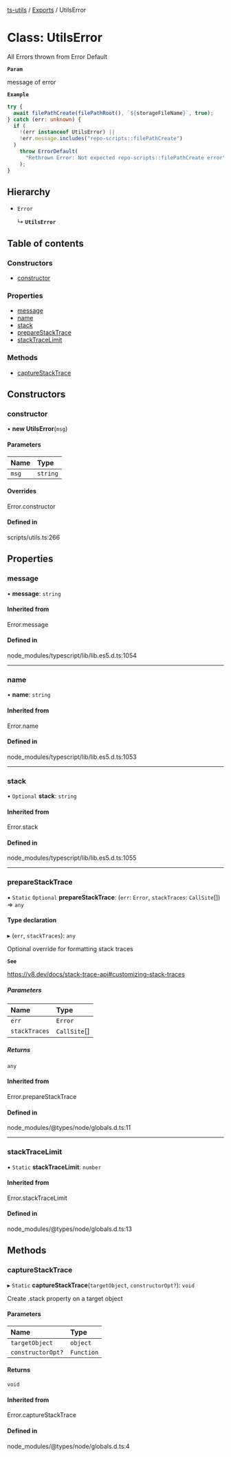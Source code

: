 [ts-utils](../README.md) / [Exports](../modules.md) / UtilsError

# Class: UtilsError

All Errors thrown from Error Default

**`Param`**

message of error

**`Example`**

```ts
try {
  await filePathCreate(filePathRoot(), `${storageFileName}`, true);
} catch (err: unknown) {
  if (
    !(err instanceof UtilsError) ||
    !err.message.includes("repo-scripts::filePathCreate")
  )
    throw ErrorDefault(
      "Rethrown Error: Not expected repo-scripts::filePathCreate error"
    );
}
```

## Hierarchy

- `Error`

  ↳ **`UtilsError`**

## Table of contents

### Constructors

- [constructor](UtilsError.md#constructor)

### Properties

- [message](UtilsError.md#message)
- [name](UtilsError.md#name)
- [stack](UtilsError.md#stack)
- [prepareStackTrace](UtilsError.md#preparestacktrace)
- [stackTraceLimit](UtilsError.md#stacktracelimit)

### Methods

- [captureStackTrace](UtilsError.md#capturestacktrace)

## Constructors

### constructor

• **new UtilsError**(`msg`)

#### Parameters

| Name  | Type     |
| :---- | :------- |
| `msg` | `string` |

#### Overrides

Error.constructor

#### Defined in

scripts/utils.ts:266

## Properties

### message

• **message**: `string`

#### Inherited from

Error.message

#### Defined in

node_modules/typescript/lib/lib.es5.d.ts:1054

---

### name

• **name**: `string`

#### Inherited from

Error.name

#### Defined in

node_modules/typescript/lib/lib.es5.d.ts:1053

---

### stack

• `Optional` **stack**: `string`

#### Inherited from

Error.stack

#### Defined in

node_modules/typescript/lib/lib.es5.d.ts:1055

---

### prepareStackTrace

▪ `Static` `Optional` **prepareStackTrace**: (`err`: `Error`, `stackTraces`: `CallSite`[]) => `any`

#### Type declaration

▸ (`err`, `stackTraces`): `any`

Optional override for formatting stack traces

**`See`**

https://v8.dev/docs/stack-trace-api#customizing-stack-traces

##### Parameters

| Name          | Type         |
| :------------ | :----------- |
| `err`         | `Error`      |
| `stackTraces` | `CallSite`[] |

##### Returns

`any`

#### Inherited from

Error.prepareStackTrace

#### Defined in

node_modules/@types/node/globals.d.ts:11

---

### stackTraceLimit

▪ `Static` **stackTraceLimit**: `number`

#### Inherited from

Error.stackTraceLimit

#### Defined in

node_modules/@types/node/globals.d.ts:13

## Methods

### captureStackTrace

▸ `Static` **captureStackTrace**(`targetObject`, `constructorOpt?`): `void`

Create .stack property on a target object

#### Parameters

| Name              | Type       |
| :---------------- | :--------- |
| `targetObject`    | `object`   |
| `constructorOpt?` | `Function` |

#### Returns

`void`

#### Inherited from

Error.captureStackTrace

#### Defined in

node_modules/@types/node/globals.d.ts:4
